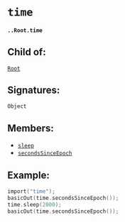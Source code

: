 # `time`

#### `..Root.time`

## Child of:

[`Root`](docs..Root.md)

## Signatures:

`Object`

## Members:

- [`sleep`](docs..Root.time.sleep.md)
- [`secondsSinceEpoch`](docs..Root.time.secondsSinceEpoch.md)


## Example:

```c
import("time");
basicOut(time.secondsSinceEpoch());
time.sleep(2000);
basicOut(time.secondsSinceEpoch());
```